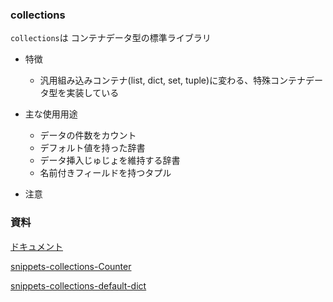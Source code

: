 ### collections

`collections`は コンテナデータ型の標準ライブラリ

- 特徴

  - 汎用組み込みコンテナ(list, dict, set, tuple)に変わる、特殊コンテナデータ型を実装している

- 主な使用用途

  - データの件数をカウント
  - デフォルト値を持った辞書
  - データ挿入じゅじょを維持する辞書
  - 名前付きフィールドを持つタプル

- 注意

### 資料

[ドキュメント](https://docs.python.org/ja/3.13/library/collections.html)

[snippets-collections-Counter](https://github.com/akagikouzanh/python-snippets-hub/blob/master/snippets/snippets_collections_counter.py)

[snippets-collections-default-dict](https://github.com/akagikouzanh/python-snippets-hub/blob/master/snippets/snippets_collections_defaultdict.py)

